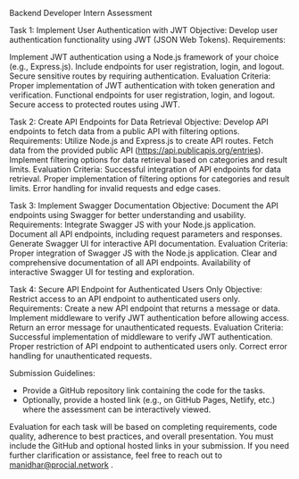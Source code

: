 Backend Developer Intern Assessment





Task 1: Implement User Authentication with JWT
Objective: 
Develop user authentication functionality using JWT (JSON Web Tokens).
Requirements:

Implement JWT authentication using a Node.js framework of your choice (e.g., Express.js).
Include endpoints for user registration, login, and logout.
Secure sensitive routes by requiring authentication.
Evaluation Criteria:
Proper implementation of JWT authentication with token generation and verification.
Functional endpoints for user registration, login, and logout.
Secure access to protected routes using JWT.

Task 2: Create API Endpoints for Data Retrieval
Objective: Develop API endpoints to fetch data from a public API with filtering options.
Requirements:
Utilize Node.js and Express.js to create API routes.
Fetch data from the provided public API (https://api.publicapis.org/entries).
Implement filtering options for data retrieval based on categories and result limits.
Evaluation Criteria:
Successful integration of API endpoints for data retrieval.
Proper implementation of filtering options for categories and result limits.
Error handling for invalid requests and edge cases.

Task 3: Implement Swagger Documentation
Objective: Document the API endpoints using Swagger for better understanding and usability.
Requirements:
Integrate Swagger JS with your Node.js application.
Document all API endpoints, including request parameters and responses.
Generate Swagger UI for interactive API documentation.
Evaluation Criteria:
Proper integration of Swagger JS with the Node.js application.
Clear and comprehensive documentation of all API endpoints.
Availability of interactive Swagger UI for testing and exploration.

Task 4: Secure API Endpoint for Authenticated Users Only
Objective: Restrict access to an API endpoint to authenticated users only.
Requirements:
Create a new API endpoint that returns a message or data.
Implement middleware to verify JWT authentication before allowing access.
Return an error message for unauthenticated requests.
Evaluation Criteria:
Successful implementation of middleware to verify JWT authentication.
Proper restriction of API endpoint to authenticated users only.
Correct error handling for unauthenticated requests.


Submission Guidelines:
- Provide a GitHub repository link containing the code for the tasks.
- Optionally, provide a hosted link (e.g., on GitHub Pages, Netlify, etc.) where the assessment can be interactively viewed.

Evaluation for each task will be based on completing requirements, code quality, adherence to best practices, and overall presentation. You must include the GitHub and optional hosted links in your submission. If you need further clarification or assistance, feel free to reach out to manidhar@procial.network .

